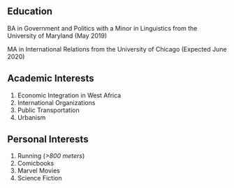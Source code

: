 ## Education
BA in Government and Politics with a Minor in Linguistics from the University of Maryland (May 2019)

MA in International Relations from the University of Chicago (Expected June 2020)

## Academic Interests
1. Economic Integration in West Africa
2. International Organizations
3. Public Transportation
4. Urbanism

## Personal Interests
1. Running (*>800 meters*)
2. Comicbooks
3. Marvel Movies
4. Science Fiction

